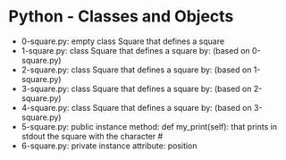 # Python - Classes and Objects
* 0-square.py: empty class Square that defines a square
* 1-square.py: class Square that defines a square by: (based on 0-square.py)
* 2-square.py: class Square that defines a square by: (based on 1-square.py)
* 3-square.py: class Square that defines a square by: (based on 2-square.py)
* 4-square.py: class Square that defines a square by: (based on 3-square.py)
* 5-square.py: public instance method: def my_print(self): that prints in stdout the square with the character #
* 6-square.py: private instance attribute: position

